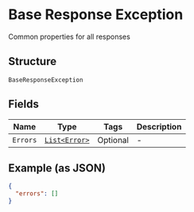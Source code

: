 
# Base Response Exception

Common properties for all responses

## Structure

`BaseResponseException`

## Fields

| Name | Type | Tags | Description |
|  --- | --- | --- | --- |
| `Errors` | [`List<Error>`](../../doc/models/error.md) | Optional | - |

## Example (as JSON)

```json
{
  "errors": []
}
```

